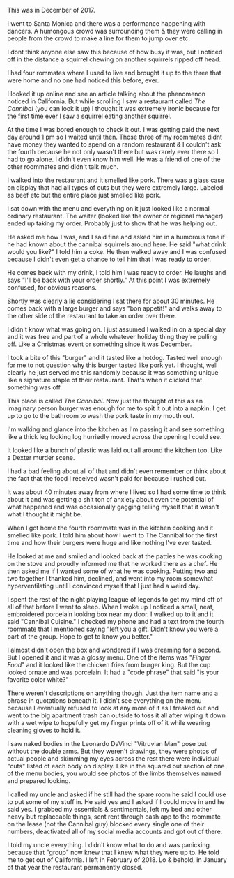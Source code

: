 This was in December of 2017.

I went to Santa Monica and there was a performance happening with dancers. A humongous crowd was surrounding them & they were calling in people from the crowd to make a line for them to jump over etc.

I dont think anyone else saw this because of how busy it was, but I noticed off in the distance a squirrel chewing on another squirrels ripped off head. 

I had four rommates where I used to live and brought it up to the three that were home and no one had noticed this before, ever. 

I looked it up online and see an article talking about the phenomenon noticed in California. But while scrolling I saw a restaurant called *The Cannibal* (you can look it up) I thought it was extremely ironic because for the first time ever I saw a squirrel eating another squirrel. 

At the time I was bored enough to check it out. I was getting paid the next day around 1 pm so I waited until then. Those three of my roommates didnt have money they wanted to spend on a random restaurant & I couldn't ask the fourth because he not only wasn't there but was rarely ever there so I had to go alone. I didn't even know him well. He was a friend of one of the other roommates and didn't talk much.

I walked into the restaurant and it smelled like pork. There was a glass case on display that had all types of cuts but they were extremely large. Labeled as beef etc but the entire place just smelled like pork.

I sat down with the menu and everything on it just looked like a normal ordinary restaurant. The waiter (looked like the owner or regional manager) ended up taking my order. Probably just to show that he was helping out. 

He asked me how I was, and I said fine and asked him in a humorous tone if he had known about the cannibal squirrels around here. He said "what drink would you like?" I told him a coke. He then walked away and I was confused because I didn't even get a chance to tell him that I was ready to order.

He comes back with my drink, I told him I was ready to order. He laughs and says "I'll be back with your order shortly." At this point I was extremely confused, for obvious reasons.

Shortly was clearly a lie considering I sat there for about 30 minutes. He comes back with a large burger and says "bon appetit!" and walks away to the other side of the restaurant to take an order over there.

I didn't know what was going on. I just assumed I walked in on a special day and it was free and part of a whole whatever holiday thing they're pulling off. Like a Christmas event or something since it was December.

I took a bite of this "burger" and it tasted like a hotdog. Tasted well enough for me to not question why this burger tasted like pork yet. I thought, well clearly he just served me this randomly because it was something unique like a signature staple of their restaurant. That's when it clicked that something was off. 

This place is called *The Cannibal.* Now just the thought of this as an imaginary person burger was enough for me to spit it out into a napkin. I get up to go to the bathroom to wash the pork taste in my mouth out.

I'm walking and glance into the kitchen as I'm passing it and see something like a thick leg looking log hurriedly moved across the opening I could see. 

It looked like a bunch of plastic was laid out all around the kitchen too. Like a Dexter murder scene. 

I had a bad feeling about all of that and didn't even remember or think about the fact that the food I received wasn't paid for because I rushed out.

It was about 40 minutes away from where I lived so I had some time to think about it and was getting a shit ton of anxiety about even the potential of what happened and was occasionally gagging telling myself that it wasn't what I thought it might be.

When I got home the fourth roommate was in the kitchen cooking and it smelled like pork. I told him about how I went to The Cannibal for the first time and how their burgers were huge and like nothing I've ever tasted. 

He looked at me and smiled and looked back at the patties he was cooking on the stove and proudly informed me that he worked there as a chef. He then asked me if I wanted some of what he was cooking. Putting two and two together I thanked him, declined, and went into my room somewhat hyperventilating until I convinced myself that I just had a weird day.

I spent the rest of the night playing league of legends to get my mind off of all of that before I went to sleep. When I woke up I noticed a small, neat, embroidered porcelain looking box near my door. I walked up to it and it said "Cannibal Cuisine." I checked my phone and had a text from the fourth roommate that I mentioned saying "left you a gift. Didn't know you were a part of the group. Hope to get to know you better."

I almost didn't open the box and wondered if I was dreaming for a second. But I opened it and it was a glossy menu. One of the items was "*Finger Food*" and it looked like the chicken fries from burger king. But the cup looked ornate and was porcelain. It had a "code phrase" that said "is your favorite color white?"

There weren't descriptions on anything though. Just the item name and a phrase in quotations beneath it. I didn't see everything on the menu because I eventually refused to look at any more of it as I freaked out and went to the big apartment trash can outside to toss it all after wiping it down with a wet wipe to hopefully get my finger prints off of it while wearing cleaning gloves to hold it. 

I saw naked bodies in the Leonardo DaVinci "Vitruvian Man" pose but without the double arms. But they weren't drawings, they were photos of actual people and skimming my eyes across the rest there were individual "cuts" listed of each body on display. Like in the squared out section of one of the menu bodies, you would see photos of the limbs themselves named and prepared looking.

I called my uncle and asked if he still had the spare room he said I could use to put some of my stuff in. He said yes and I asked if I could move in and he said yes. I grabbed my essentials & sentimentals, left my bed and other heavy but replaceable things, sent rent through cash app to the roommate on the lease (not the Cannibal guy) blocked every single one of their numbers, deactivated all of my social media accounts and got out of there. 

I told my uncle everything. I didn't know what to do and was panicking because that "group" now knew that I knew what they were up to. He told me to get out of California. I left in February of 2018. Lo & behold, in January of that year the restaurant permanently closed. 